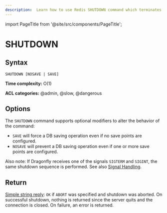 ```yaml
---
description:  Learn how to use Redis SHUTDOWN command which terminates the server securely.
---
```


import PageTitle from '@site/src/components/PageTitle';

# SHUTDOWN

<PageTitle title="Redis SHUTDOWN Command (Documentation) | Dragonfly" />

## Syntax

    SHUTDOWN [NOSAVE | SAVE]

**Time complexity:** O(1)

**ACL categories:** @admin, @slow, @dangerous

## Options

The `SHUTDOWN` command supports optional modifiers to alter the behavior of the command:

* `SAVE` will force a DB saving operation even if no save points are configured.
* `NOSAVE` will prevent a DB saving operation even if one or more save points are configured.


<!-- we dont do any of that useful stuff:

* If there are any replicas lagging behind in replication:
  * Pause clients attempting to write by performing a `CLIENT PAUSE` with the `WRITE` option.
  * Wait up to the configured `shutdown-timeout` (default 10 seconds) for replicas to catch up the replication offset.
* Stop all the clients.
* Perform a blocking SAVE if at least one **save point** is configured.
* Flush the Append Only File if AOF is enabled.
* Quit the server.

-->

Also note: If Dragonfly receives one of the signals `SIGTERM` and `SIGINT`, the same shutdown sequence is performed.
See also [Signal Handling](https://redis.io/topics/signals).

## Return

[Simple string reply](https://redis.io/docs/reference/protocol-spec/#simple-strings): `OK` if `ABORT` was specified and shutdown was aborted.
On successful shutdown, nothing is returned since the server quits and the connection is closed.
On failure, an error is returned.
